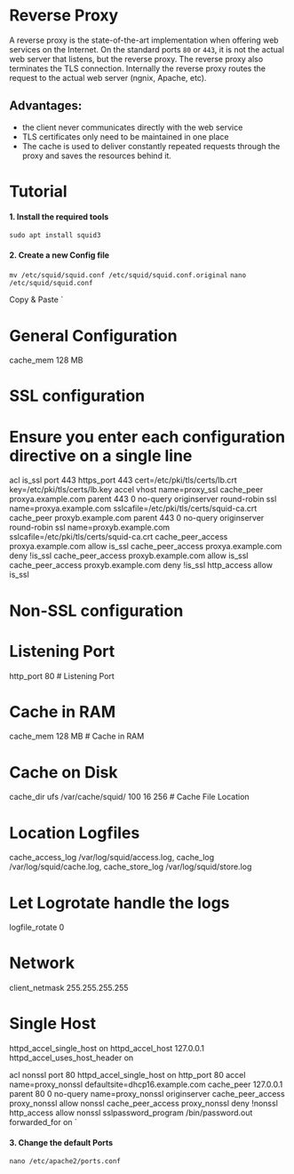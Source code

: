 # Reverse Proxy
A reverse proxy is the state-of-the-art implementation when offering web services on the Internet. On the standard ports `80` or `443`, it is not the actual web server that listens, but the reverse proxy. The reverse proxy also terminates the TLS connection. Internally the reverse proxy routes the request to the actual web server (ngnix, Apache, etc).

## Advantages:

* the client never communicates directly with the web service
* TLS certificates only need to be maintained in one place
* The cache is used to deliver constantly repeated requests through the proxy and saves the resources behind it.

# Tutorial

#### 1. Install the required tools
`sudo apt install squid3`

#### 2. Create a new Config file
`mv /etc/squid/squid.conf /etc/squid/squid.conf.original`
`nano /etc/squid/squid.conf`

Copy & Paste
`
# General Configuration
cache_mem 128 MB

# SSL configuration
#

# Ensure you enter each configuration directive on a single line
acl is_ssl port 443
https_port 443 cert=/etc/pki/tls/certs/lb.crt key=/etc/pki/tls/certs/lb.key accel vhost name=proxy_ssl
cache_peer proxya.example.com parent 443 0 no-query originserver round-robin ssl name=proxya.example.com sslcafile=/etc/pki/tls/certs/squid-ca.crt
cache_peer proxyb.example.com parent 443 0 no-query originserver round-robin ssl name=proxyb.example.com sslcafile=/etc/pki/tls/certs/squid-ca.crt
cache_peer_access proxya.example.com allow is_ssl
cache_peer_access proxya.example.com deny !is_ssl
cache_peer_access proxyb.example.com allow is_ssl
cache_peer_access proxyb.example.com deny !is_ssl
http_access allow is_ssl

#
# Non-SSL configuration
#

# Listening Port
http_port 80 # Listening Port
# Cache in RAM
cache_mem 128 MB # Cache in RAM
# Cache on Disk
cache_dir ufs /var/cache/squid/ 100 16 256 # Cache File Location
# Location Logfiles
cache_access_log /var/log/squid/access.log, cache_log /var/log/squid/cache.log, cache_store_log /var/log/squid/store.log
# Let Logrotate handle the logs
logfile_rotate 0
# Network
client_netmask 255.255.255.255

# Single Host
httpd_accel_single_host on
httpd_accel_host 127.0.0.1
httpd_accel_uses_host_header on


acl nonssl port 80
httpd_accel_single_host on
http_port 80 accel name=proxy_nonssl defaultsite=dhcp16.example.com
cache_peer 127.0.0.1 parent 80 0 no-query name=proxy_nonssl originserver
cache_peer_access proxy_nonssl allow nonssl
cache_peer_access proxy_nonssl deny !nonssl
http_access allow nonssl
sslpassword_program /bin/password.out
forwarded_for on
`
#### 3. Change the default Ports
`nano /etc/apache2/ports.conf`
